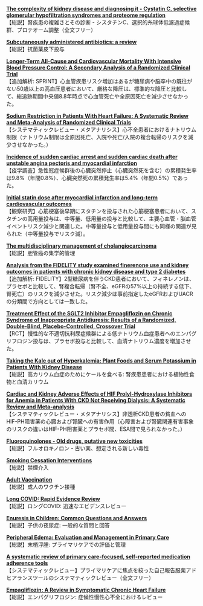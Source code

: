 [**The complexity of kidney disease and diagnosing it - Cystatin C, selective glomerular hypofiltration syndromes and proteome regulation**](https://pubmed.ncbi.nlm.nih.gov/36385445/)  
【総説】腎疾患の複雑さとその診断 - シスタチンC、選択的糸球体低濾過症候群、プロテオーム調整（全文フリー）

[**Subcutaneously administered antibiotics: a review**](https://pubmed.ncbi.nlm.nih.gov/36374566/)  
【総説】抗菌薬皮下投与

[**Longer-Term All-Cause and Cardiovascular Mortality With Intensive Blood Pressure Control: A Secondary Analysis of a Randomized Clinical Trial**](https://pubmed.ncbi.nlm.nih.gov/36223105/)  
【追加解析: SPRINT】心血管疾患リスク増加はあるが糖尿病や脳卒中の既往がない50歳以上の高血圧患者において、厳格な降圧は、標準的な降圧と比較して、総追跡期間中央値8.8年時点で心血管死亡や全原因死亡を減少させなかった。

[**Sodium Restriction in Patients With Heart Failure: A Systematic Review and Meta-Analysis of Randomized Clinical Trials**](https://pubmed.ncbi.nlm.nih.gov/36373551/)  
【システマティックレビュー・メタアナリシス】心不全患者におけるナトリウム制限（ナトリウム制限は全原因死亡、入院や死亡/入院の複合転帰のリスクを減少させなかった。）

[**Incidence of sudden cardiac arrest and sudden cardiac death after unstable angina pectoris and myocardial infarction**](https://pubmed.ncbi.nlm.nih.gov/36384178/)  
【疫学調査】急性冠症候群後の心臓突然停止（心臓突然死を含む）の累積発生率は9.8%（年間0.8%）、心臓突然死の累積発生率は5.4%（年間0.5%）であった。

[**Initial statin dose after myocardial infarction and long-term cardiovascular outcomes**](https://pubmed.ncbi.nlm.nih.gov/36385668/)  
【観察研究】心筋梗塞後早期にスタチンを投与された心筋梗塞患者において、スタチンの高用量投与は、中等量、低用量の投与と比較して、主要心血管・脳血管イベントリスク減少と関連した。中等量投与と低用量投与間にも同様の関連が見られた（中等量投与でリスク減）。

[**The multidisciplinary management of cholangiocarcinoma**](https://pubmed.ncbi.nlm.nih.gov/36382577/)  
【総説】胆管癌の集学的管理

[**Analysis from the FIDELITY study examined finerenone use and kidney outcomes in patients with chronic kidney disease and type 2 diabetes**](https://pubmed.ncbi.nlm.nih.gov/36367466/)  
【追加解析: FIDELITY】2型糖尿病を伴うCKD患者において、フィネレノンは、プラセボと比較して、腎複合転帰（腎不全、eGFRの57%以上の持続する低下、腎死亡）のリスクを減少させた。リスク減少は事前指定したeGFRおよびUACRの分類間で方向としては一致した。

[**Treatment Effect of the SGLT2 Inhibitor Empagliflozin on Chronic Syndrome of Inappropriate Antidiuresis: Results of a Randomized, Double-Blind, Placebo-Controlled, Crossover Trial**](https://pubmed.ncbi.nlm.nih.gov/36396331/)  
【RCT】慢性的な不適切抗利尿症候群による低ナトリウム血症患者へのエンパグリフロジン投与は、プラセボ投与と比較して、血清ナトリウム濃度を増加させた。

[**Taking the Kale out of Hyperkalemia: Plant Foods and Serum Potassium in Patients With Kidney Disease**](https://pubmed.ncbi.nlm.nih.gov/35131414/)  
【総説】高カリウム血症のためにケールを食べる: 腎疾患患者における植物性食物と血清カリウム

[**Cardiac and Kidney Adverse Effects of HIF Prolyl-Hydroxylase Inhibitors for Anemia in Patients With CKD Not Receiving Dialysis: A Systematic Review and Meta-analysis**](https://pubmed.ncbi.nlm.nih.gov/36396085/)  
【システマティックレビュー・メタアナリシス】非透析CKD患者の貧血へのHIF-PH阻害薬の心臓および腎臓への有害作用（心障害および腎臓関連有害事象のリスクの違いはHIF-PH阻害薬とプラセボ間、ESA間で見られなかった。）

[**Fluoroquinolones - Old drugs, putative new toxicities**](https://pubmed.ncbi.nlm.nih.gov/36384376/)  
【総説】フルオロキノロン - 古い薬、想定される新しい毒性

[**Smoking Cessation Interventions**](https://pubmed.ncbi.nlm.nih.gov/36379496/)  
【総説】禁煙介入

[**Adult Vaccination**](https://pubmed.ncbi.nlm.nih.gov/36379499/)  
【総説】成人のワクチン接種

[**Long COVID: Rapid Evidence Review**](https://pubmed.ncbi.nlm.nih.gov/36379497/)  
【総説】ロングCOVID: 迅速なエビデンスレビュー

[**Enuresis in Children: Common Questions and Answers**](https://pubmed.ncbi.nlm.nih.gov/36379501/)  
【総説】子供の夜尿症: 一般的な質問と回答

[**Peripheral Edema: Evaluation and Management in Primary Care**](https://pubmed.ncbi.nlm.nih.gov/36379502/)  
【総説】末梢浮腫: プライマリケアでの評価と管理

[**A systematic review of primary care-focused, self-reported medication adherence tools**](https://pubmed.ncbi.nlm.nih.gov/36372640/)  
【システマティックレビュー】プライマリケアに焦点を絞った自己報告服薬アドヒアランスツールのシステマティックレビュー（全文フリー）

[**Empagliflozin: A Review in Symptomatic Chronic Heart Failure**](https://pubmed.ncbi.nlm.nih.gov/36374374/)  
【総説】エンパグリフロジン: 症候性慢性心不全におけるレビュー
